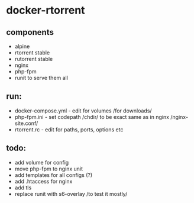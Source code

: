 # docker-rtorrent

## components
- alpine
- rtorrent stable
- rutorrent stable
- nginx
- php-fpm
- runit to serve them all


## run:
- docker-compose.yml - edit for volumes /for downloads/
- php-fpm.ini - set codepath /chdir/ to be exact same as in nginx /nginx-site.conf/
- rtorrent.rc - edit for paths, ports, options etc


## todo:
- add volume for config
- move php-fpm to nginx unit
- add templates for all configs (?)
- add .htaccess for nginx
- add tls
- replace runit with s6-overlay /to test it mostly/
